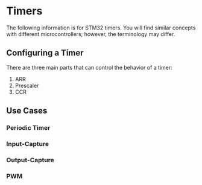 # Timers

The following information is for STM32 timers.
You will find similar concepts with different microcontrollers; however,
the terminology may differ.

## Configuring a Timer

There are three main parts that can control the behavior of a timer:

1. ARR
2. Prescaler
3. CCR

## Use Cases

### Periodic Timer

### Input-Capture

### Output-Capture

### PWM

